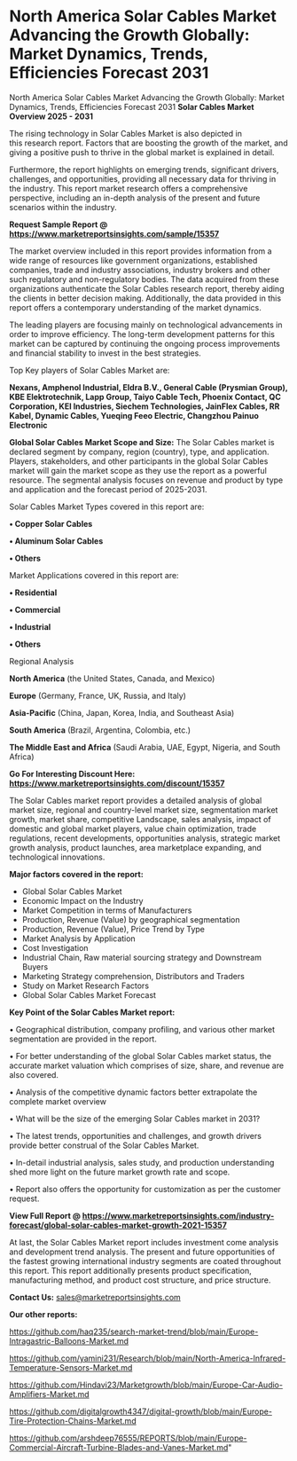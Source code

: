 # North America Solar Cables Market Advancing the Growth Globally: Market Dynamics, Trends, Efficiencies Forecast 2031
North America Solar Cables Market Advancing the Growth Globally: Market Dynamics, Trends, Efficiencies Forecast 2031
<Strong> Solar Cables Market Overview 2025 - 2031</strong>

The rising technology in Solar Cables Market is also depicted in this research report. Factors that are boosting the growth of the market, and giving a positive push to thrive in the global market is explained in detail.

Furthermore, the report highlights on emerging trends, significant drivers, challenges, and opportunities, providing all necessary data for thriving in the industry. This report market research offers a comprehensive perspective, including an in-depth analysis of the present and future scenarios within the industry.

<strong>Request Sample Report @ <a href=https://www.marketreportsinsights.com/sample/15357>https://www.marketreportsinsights.com/sample/15357</a></strong>

The market overview included in this report provides information from a wide range of resources like government organizations, established companies, trade and industry associations, industry brokers and other such regulatory and non-regulatory bodies. The data acquired from these organizations authenticate the Solar Cables research report, thereby aiding the clients in better decision making. Additionally, the data provided in this report offers a contemporary understanding of the market dynamics.

The leading players are focusing mainly on technological advancements in order to improve efficiency. The long-term development patterns for this market can be captured by continuing the ongoing process improvements and financial stability to invest in the best strategies.

Top Key players of Solar Cables Market are:

<strong>Nexans, Amphenol Industrial, Eldra B.V., General Cable (Prysmian Group), KBE Elektrotechnik, Lapp Group, Taiyo Cable Tech, Phoenix Contact, QC Corporation, KEI Industries, Siechem Technologies, JainFlex Cables, RR Kabel, Dynamic Cables, Yueqing Feeo Electric, Changzhou Painuo Electronic</strong>

<strong><b>Global Solar Cables Market Scope and Size:</b></strong>
The Solar Cables market is declared segment by company, region (country), type, and application. Players, stakeholders, and other participants in the global Solar Cables market will gain the market scope as they use the report as a powerful resource. The segmental analysis focuses on revenue and product by type and application and the forecast period of 2025-2031.

Solar Cables Market Types covered in this report are:

<strong>• Copper Solar Cables

• Aluminum Solar Cables

• Others</strong>

Market Applications covered in this report are:

<strong>• Residential

• Commercial

• Industrial

• Others</strong> 

Regional Analysis

<strong>North America</strong> (the United States, Canada, and Mexico)

<strong>Europe</strong> (Germany, France, UK, Russia, and Italy)

<strong>Asia-Pacific</strong> (China, Japan, Korea, India, and Southeast Asia)

<strong>South America</strong> (Brazil, Argentina, Colombia, etc.)

<strong>The Middle East and Africa</strong> (Saudi Arabia, UAE, Egypt, Nigeria, and South Africa)

<strong>Go For Interesting Discount Here: <a href=https://www.marketreportsinsights.com/discount/15357>https://www.marketreportsinsights.com/discount/15357</a></strong>

The Solar Cables market report provides a detailed analysis of global market size, regional and country-level market size, segmentation market growth, market share, competitive Landscape, sales analysis, impact of domestic and global market players, value chain optimization, trade regulations, recent developments, opportunities analysis, strategic market growth analysis, product launches, area marketplace expanding, and technological innovations.

<strong><b>Major factors covered in the report:</b></strong>
<ul>
  <li>Global Solar Cables Market </li>
  <li>Economic Impact on the Industry</li>
  <li>Market Competition in terms of Manufacturers</li>
  <li>Production, Revenue (Value) by geographical segmentation</li>
  <li>Production, Revenue (Value), Price Trend by Type</li>
  <li>Market Analysis by Application</li>
  <li>Cost Investigation</li>
  <li>Industrial Chain, Raw material sourcing strategy and Downstream Buyers</li>
  <li>Marketing Strategy comprehension, Distributors and Traders</li>
  <li>Study on Market Research Factors</li>
  <li>Global Solar Cables Market Forecast</li>
</ul>

<strong><b>Key Point of the Solar Cables Market report:</b></strong>

• Geographical distribution, company profiling, and various other market segmentation are provided in the report.

• For better understanding of the global Solar Cables market status, the accurate market valuation which comprises of size, share, and revenue are also covered.

• Analysis of the competitive dynamic factors better extrapolate the complete market overview

• What will be the size of the emerging Solar Cables market in 2031?

• The latest trends, opportunities and challenges, and growth drivers provide better construal of the Solar Cables Market.

• In-detail industrial analysis, sales study, and production understanding shed more light on the future market growth rate and scope.

• Report also offers the opportunity for customization as per the customer request.

<strong><b>View Full Report @ <a href=https://www.marketreportsinsights.com/industry-forecast/global-solar-cables-market-growth-2021-15357>https://www.marketreportsinsights.com/industry-forecast/global-solar-cables-market-growth-2021-15357</a></b></strong>


At last, the Solar Cables Market report includes investment come analysis and development trend analysis. The present and future opportunities of the fastest growing international industry segments are coated throughout this report. This report additionally presents product specification, manufacturing method, and product cost structure, and price structure.

<strong>Contact Us:</strong>
sales@marketreportsinsights.com

<strong>Our other reports:</strong>

<a href=https://github.com/haq235/search-market-trend/blob/main/Europe-Intragastric-Balloons-Market.md>https://github.com/haq235/search-market-trend/blob/main/Europe-Intragastric-Balloons-Market.md</a>

<a href=https://github.com/yamini231/Research/blob/main/North-America-Infrared-Temperature-Sensors-Market.md>https://github.com/yamini231/Research/blob/main/North-America-Infrared-Temperature-Sensors-Market.md</a>

<a href=https://github.com/Hindavi23/Marketgrowth/blob/main/Europe-Car-Audio-Amplifiers-Market.md>https://github.com/Hindavi23/Marketgrowth/blob/main/Europe-Car-Audio-Amplifiers-Market.md</a>

<a href=https://github.com/digitalgrowth4347/digital-growth/blob/main/Europe-Tire-Protection-Chains-Market.md>https://github.com/digitalgrowth4347/digital-growth/blob/main/Europe-Tire-Protection-Chains-Market.md</a>

<a href=https://github.com/arshdeep76555/REPORTS/blob/main/Europe-Commercial-Aircraft-Turbine-Blades-and-Vanes-Market.md>https://github.com/arshdeep76555/REPORTS/blob/main/Europe-Commercial-Aircraft-Turbine-Blades-and-Vanes-Market.md</a>"
